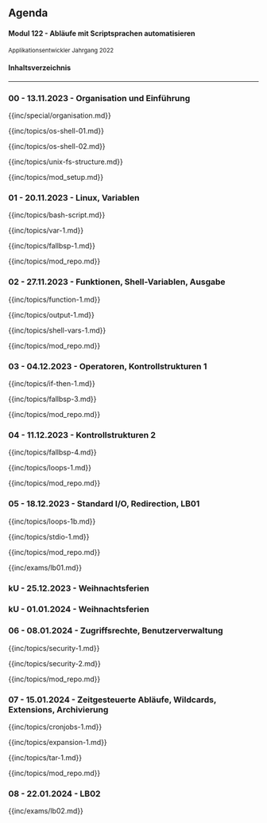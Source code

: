 
<div class='jumbotron'><h2>Agenda</h2>
<h4 id="h4jb">Modul 122 - Abläufe mit Scriptsprachen automatisieren</h4>
<small>Applikationsentwickler Jahrgang 2022</small>
</div>

#### Inhaltsverzeichnis

<!-- MarkdownTOC -->

<!-- /MarkdownTOC -->

***
<a name="00"></a>
### 00 - 13.11.2023 - Organisation und Einführung

{{inc/special/organisation.md}}

{{inc/topics/os-shell-01.md}}

{{inc/topics/os-shell-02.md}}

{{inc/topics/unix-fs-structure.md}}

{{inc/topics/mod_setup.md}}

<a name="01"></a>
### 01 - 20.11.2023 - Linux, Variablen

{{inc/topics/bash-script.md}}

{{inc/topics/var-1.md}}

{{inc/topics/fallbsp-1.md}}

{{inc/topics/mod_repo.md}}

<a name="02"></a>
### 02 - 27.11.2023 - Funktionen, Shell-Variablen, Ausgabe 

{{inc/topics/function-1.md}}

{{inc/topics/output-1.md}}

{{inc/topics/shell-vars-1.md}}

{{inc/topics/mod_repo.md}}

<a name="03"></a>
### 03 - 04.12.2023 - Operatoren, Kontrollstrukturen 1

{{inc/topics/if-then-1.md}}

{{inc/topics/fallbsp-3.md}}

{{inc/topics/mod_repo.md}}

<a name="04"></a>
### 04 - 11.12.2023 - Kontrollstrukturen 2

{{inc/topics/fallbsp-4.md}}

{{inc/topics/loops-1.md}}

{{inc/topics/mod_repo.md}}

<a name="05"></a>
### 05 - 18.12.2023 - Standard I/O, Redirection, LB01

{{inc/topics/loops-1b.md}}

{{inc/topics/stdio-1.md}}

{{inc/topics/mod_repo.md}}


{{inc/exams/lb01.md}}

### kU - 25.12.2023 - Weihnachtsferien

### kU - 01.01.2024 - Weihnachtsferien

<a name="06"></a>
### 06 - 08.01.2024 - Zugriffsrechte, Benutzerverwaltung

{{inc/topics/security-1.md}}

{{inc/topics/security-2.md}}

{{inc/topics/mod_repo.md}}

<a name="07"></a>
### 07 - 15.01.2024 - Zeitgesteuerte Abläufe, Wildcards, Extensions, Archivierung

{{inc/topics/cronjobs-1.md}}

{{inc/topics/expansion-1.md}}

{{inc/topics/tar-1.md}}

{{inc/topics/mod_repo.md}}

<a name="08"></a>
### 08 - 22.01.2024 - LB02

{{inc/exams/lb02.md}}

